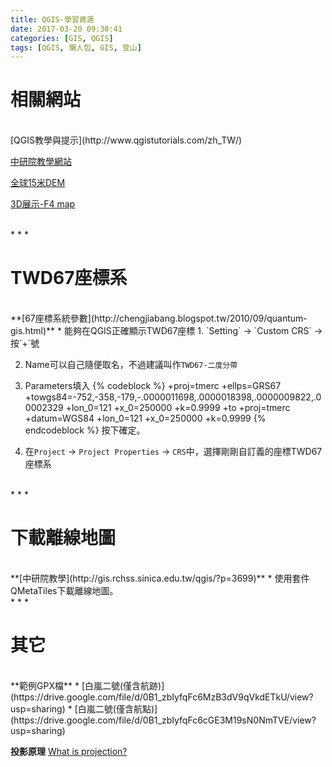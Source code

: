 ```yaml
---
title: QGIS-學習資源
date: 2017-03-20 09:30:41
categories: [GIS, QGIS]
tags: [QGIS, 懶人包, GIS, 登山]
---
```


相關網站
======
<br>
[QGIS教學與提示](http://www.qgistutorials.com/zh_TW/)

[中研院教學網站](http://gis.rchss.sinica.edu.tw/qgis/)

[全球15米DEM](http://gis.rchss.sinica.edu.tw/qgis/?p=3496)

[3D展示-F4 map](http://demo.f4map.com/)

<br>
* * *

TWD67座標系
======

<br>
**[67座標系統參數](http://chengjiabang.blogspot.tw/2010/09/quantum-gis.html)**
*    能夠在QGIS正確顯示TWD67座標
1. `Setting` -> `Custom CRS` -> 按`+`號

2. Name可以自己隨便取名，不過建議叫作`TWD67-二度分帶`

3. Parameters填入
{% codeblock %}
+proj=tmerc +ellps=GRS67 
+towgs84=-752,-358,-179,-.0000011698,.0000018398,.0000009822,.00002329 
+lon_0=121 +x_0=250000 +k=0.9999 +to +proj=tmerc +datum=WGS84 +lon_0=121 
+x_0=250000 +k=0.9999
{% endcodeblock %}
按下確定。

4. 在`Project` -> `Project Properties` -> `CRS`中，選擇剛剛自訂義的座標TWD67座標系

<br>
* * *

下載離線地圖
======
<br>
**[中研院教學](http://gis.rchss.sinica.edu.tw/qgis/?p=3699)**
*   使用套件QMetaTiles下載離線地圖。

<br>
* * *

其它
======
<br>
**範例GPX檔**
*   [白嵐二號(僅含航跡)](https://drive.google.com/file/d/0B1_zbIyfqFc6MzB3dV9qVkdETkU/view?usp=sharing)
*   [白嵐二號(僅含航點)](https://drive.google.com/file/d/0B1_zbIyfqFc6cGE3M19sN0NmTVE/view?usp=sharing)

**投影原理**
[What is projection?](https://www.youtube.com/watch?v=uCgjY6nygk8)
